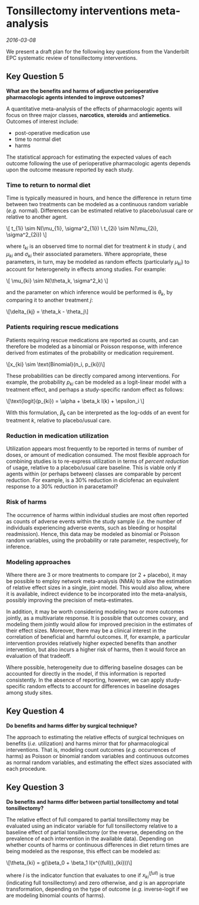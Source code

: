 # Tonsillectomy interventions meta-analysis

*2016-03-08*

We present a draft plan for the following key questions from the Vanderbilt EPC systematic review of tonsillectomy interventions.

## Key Question 5
**What are the benefits and harms of adjunctive perioperative pharmacologic agents intended to improve outcomes?**

A quantitative meta-analysis of the effects of pharmacologic agents will focus on three major classes, **narcotics**, **steroids** and **antiemetics**. Outcomes of interest include:

+ post-operative medication use
+ time to normal diet
+ harms

The statistical approach for estimating the expected values of each outcome following the use of perioperative pharmacologic agents depends upon the outcome measure reported by each study. 

### Time to return to normal diet

Time is typically measured in hours, and hence the difference in return time between two treatments can be modeled as a continuous random variable (*e.g.* normal). Differences can be estimated relative to placebo/usual care or relative to another agent.

\\[
t_{1i} \sim N(\mu_{1i}, \sigma^2_{1i}) \\
t_{2i} \sim N(\mu_{2i}, \sigma^2_{2i}) 
\\]

where $t_{ki}$ is an observed time to normal diet for treatment $k$ in study $i$, and $\mu_{ki}$ and $\sigma_{ki}$ their associated parameters. Where appropriate, these parameters, in turn, may be modeled as random effects (particularly $\mu_{ki}$) to account for heterogeneity in effects among studies. For example:

\\[
\mu_{ki} \sim N(\theta_k, \sigma^2_k)
\\]

and the parameter on which inference would be performed is $\theta_k$, by comparing it to another treatment $j$:

\\[\delta_{kj} = \theta_k - \theta_j\\]

### Patients requiring rescue medications

Patients requiring rescue medications are reported as counts, and can therefore be modeled as a binomial or Poisson response, with inference derived from estimates of the probability or medication requirement. 

\\[x_{ki} \sim \text{Binomial}(n_i, p_{ki})\\]

These probabilities can be directly compared among interventions. For example, the probability $p_{ki}$ can be modeled as a logit-linear model with a treatment effect, and perhaps a study-specific random effect as follows:

\\[\text{logit}(p_{ki}) = \alpha + \beta_k I(k) + \epsilon_i \\]

With this formulation, $\beta_k$ can be interpreted as the log-odds of an event for treatment $k$, relative to placebo/usual care.

### Reduction in medication utilization

Utilization appears most frequently to be reported in terms of number of doses, or amount of medication consumed.  The most flexible approach for combining studies is to re-express utilization in terms of *percent reduction* of usage, relative to a placebo/usual care baseline. This is viable only if agents within (or perhaps between) classes are comparable by percent reduction. For example, is a 30% reduction in diclofenac an equivalent response to a 30% reduction in paracetamol?

### Risk of harms

The occurrence of harms within individual studies are most often reported as counts of adverse events within the study sample (*i.e.* the number of individuals experiencing adverse events, such as bleeding or hospital readmission). Hence, this data may be modeled as binomial or Poisson random variables, using the probability or rate parameter, respectively, for inference.

### Modeling approaches

Where there are 3 or more treatments to compare (or 2 + placebo), it may be possible to employ network meta-analysis (NMA) to allow the estimation of relative effect sizes in a single, joint model. This would also allow, where it is available, indirect evidence to be incorporated into the meta-analysis, possibly improving the precision of meta-estimates.

In addition, it may be worth considering modeling two or more outcomes jointly, as a multivariate response. It is possible that outcomes covary, and modeling them jointly would allow for improved precision in the estimates of their effect sizes. Moreover, there may be a clinical interest in the correlation of beneficial and harmful outcomes. If, for example, a particular intervention provides relatively higher expected benefits than another intervention, but also incurs a higher risk of harms, then it would force an evaluation of that tradeoff.

Where possible, heterogeneity due to differing baseline dosages can be accounted for directly in the model, if this information is reported consistently. In the absence of reporting, however, we can apply study-specific random effects to account for differences in baseline dosages among study sites.


## Key Question 4
**Do benefits and harms differ by surgical technique?**

The approach to estimating the relative effects of surgical techniques on benefits (*i.e.* utilization) and harms mirror that for pharmacological interventions. That is, modeling count outcomes (*e.g.* occurrences of harms) as Poisson or binomial random variables and continuous outcomes as normal random variables, and estimating the effect sizes associated with each procedure.


## Key Question 3 
**Do benefits and harms differ between partial tonsillectomy and total tonsillectomy?**

The relative effect of full compared to partial tonsillectomy may be evaluated using an indicator variable for full tonsillectomy relative to a baseline effect of partial tonsillectomy (or the reverse, depending on the prevalence of each intervention in the available data). Depending on whether counts of harms or continuous differences in diet return times are being modeled as the response, this effect can be modeled as:

\\[\theta_{ki} = g(\beta_0 + \beta_1 I(x^{(full)}_{ki}))\\]

where $I$ is the indicator function that evaluates to one if $x^{(full)}_{ki}$ is true (indicating full tonsillectomy) and zero otherwise, and $g$ is an appropriate transformation, depending on the type of outcome (*e.g.* inverse-logit if we are modeling binomial counts of harms).
